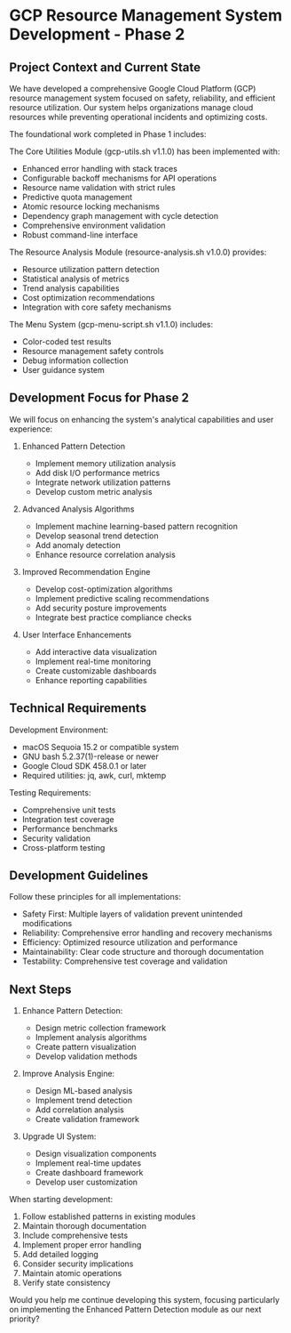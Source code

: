 # GCP Resource Management System Development - Phase 2

## Project Context and Current State

We have developed a comprehensive Google Cloud Platform (GCP) resource management system focused on safety, reliability, and efficient resource utilization. Our system helps organizations manage cloud resources while preventing operational incidents and optimizing costs.

The foundational work completed in Phase 1 includes:

The Core Utilities Module (gcp-utils.sh v1.1.0) has been implemented with:
- Enhanced error handling with stack traces
- Configurable backoff mechanisms for API operations
- Resource name validation with strict rules
- Predictive quota management
- Atomic resource locking mechanisms
- Dependency graph management with cycle detection
- Comprehensive environment validation
- Robust command-line interface

The Resource Analysis Module (resource-analysis.sh v1.0.0) provides:
- Resource utilization pattern detection
- Statistical analysis of metrics
- Trend analysis capabilities
- Cost optimization recommendations
- Integration with core safety mechanisms

The Menu System (gcp-menu-script.sh v1.1.0) includes:
- Color-coded test results
- Resource management safety controls
- Debug information collection
- User guidance system

## Development Focus for Phase 2

We will focus on enhancing the system's analytical capabilities and user experience:

1. Enhanced Pattern Detection
   - Implement memory utilization analysis
   - Add disk I/O performance metrics
   - Integrate network utilization patterns
   - Develop custom metric analysis

2. Advanced Analysis Algorithms
   - Implement machine learning-based pattern recognition
   - Develop seasonal trend detection
   - Add anomaly detection
   - Enhance resource correlation analysis

3. Improved Recommendation Engine
   - Develop cost-optimization algorithms
   - Implement predictive scaling recommendations
   - Add security posture improvements
   - Integrate best practice compliance checks

4. User Interface Enhancements
   - Add interactive data visualization
   - Implement real-time monitoring
   - Create customizable dashboards
   - Enhance reporting capabilities

## Technical Requirements

Development Environment:
- macOS Sequoia 15.2 or compatible system
- GNU bash 5.2.37(1)-release or newer
- Google Cloud SDK 458.0.1 or later
- Required utilities: jq, awk, curl, mktemp

Testing Requirements:
- Comprehensive unit tests
- Integration test coverage
- Performance benchmarks
- Security validation
- Cross-platform testing

## Development Guidelines

Follow these principles for all implementations:
- Safety First: Multiple layers of validation prevent unintended modifications
- Reliability: Comprehensive error handling and recovery mechanisms
- Efficiency: Optimized resource utilization and performance
- Maintainability: Clear code structure and thorough documentation
- Testability: Comprehensive test coverage and validation

## Next Steps

1. Enhance Pattern Detection:
   - Design metric collection framework
   - Implement analysis algorithms
   - Create pattern visualization
   - Develop validation methods

2. Improve Analysis Engine:
   - Design ML-based analysis
   - Implement trend detection
   - Add correlation analysis
   - Create validation framework

3. Upgrade UI System:
   - Design visualization components
   - Implement real-time updates
   - Create dashboard framework
   - Develop user customization

When starting development:
1. Follow established patterns in existing modules
2. Maintain thorough documentation
3. Include comprehensive tests
4. Implement proper error handling
5. Add detailed logging
6. Consider security implications
7. Maintain atomic operations
8. Verify state consistency

Would you help me continue developing this system, focusing particularly on implementing the Enhanced Pattern Detection module as our next priority?